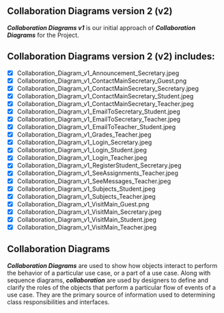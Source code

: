 ## Collaboration Diagrams version 2 (v2)
**_Collaboration Diagrams v1_** is our initial approach of **_Collaboration Diagrams_** for the Project.

## Collaboration Diagrams version 2 (v2) includes:
- [x] Collaboration_Diagram_v1_Announcement_Secretary.jpeg
- [x] Collaboration_Diagram_v1_ContactMainSecretary_Guest.png
- [x] Collaboration_Diagram_v1_ContactMainSecretary_Secretary.jpeg
- [x] Collaboration_Diagram_v1_ContactMainSecretary_Student.jpeg
- [x] Collaboration_Diagram_v1_ContactMainSecretary_Teacher.jpeg
- [x] Collaboration_Diagram_v1_EmailToSecretary_Student.jpeg
- [x] Collaboration_Diagram_v1_EmailToSecretary_Teacher.jpeg
- [x] Collaboration_Diagram_v1_EmailToTeacher_Student.jpeg
- [x] Collaboration_Diagram_v1_Grades_Teacher.jpeg
- [x] Collaboration_Diagram_v1_Login_Secretary.jpeg
- [x] Collaboration_Diagram_v1_Login_Student.jpeg
- [x] Collaboration_Diagram_v1_Login_Teacher.jpeg
- [x] Collaboration_Diagram_v1_RegisterStudent_Secretary.jpeg
- [x] Collaboration_Diagram_v1_SeeAssignments_Teacher.jpeg
- [x] Collaboration_Diagram_v1_SeeMessages_Teacher.jpeg
- [x] Collaboration_Diagram_v1_Subjects_Student.jpeg
- [x] Collaboration_Diagram_v1_Subjects_Teacher.jpeg
- [x] Collaboration_Diagram_v1_VisitMain_Guest.png
- [x] Collaboration_Diagram_v1_VisitMain_Secretary.jpeg
- [x] Collaboration_Diagram_v1_VisitMain_Student.jpeg
- [x] Collaboration_Diagram_v1_VisitMain_Teacher.jpeg

## Collaboration Diagrams 
**_Collaboration Diagrams_** are used to show how objects interact to perform the behavior of a particular use case, or a part of a use case. Along with sequence diagrams, **_collaboration_** are used by designers to define and clarify the roles of the objects that perform a particular flow of events of a use case.  They are the primary source of information used to determining class responsibilities and interfaces.

